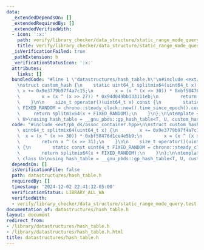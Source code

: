```yaml
---
data:
  _extendedDependsOn: []
  _extendedRequiredBy: []
  _extendedVerifiedWith:
  - icon: ':x:'
    path: verify/library_checker/data_structure/static_range_mode_query.test.cpp
    title: verify/library_checker/data_structure/static_range_mode_query.test.cpp
  _isVerificationFailed: true
  _pathExtension: h
  _verificationStatusIcon: ':x:'
  attributes:
    links: []
  bundledCode: "#line 1 \"datastructures/hash_table.h\"\n#include <ext/pb_ds/assoc_container.hpp>\n\
    \nstruct custom_hash {\n    static uint64_t splitmix64(uint64_t x) {\n       \
    \ x += 0x9e3779b97f4a7c15;\n        x = (x ^ (x >> 30)) * 0xbf58476d1ce4e5b9;\n\
    \        x = (x ^ (x >> 27)) * 0x94d049bb133111eb;\n        return x ^ (x >> 31);\n\
    \    }\n\n    size_t operator()(uint64_t x) const {\n        static const uint64_t\
    \ FIXED_RANDOM = chrono::steady_clock::now().time_since_epoch().count();\n   \
    \     return splitmix64(x + FIXED_RANDOM);\n    }\n};\n\ntemplate <class T, class\
    \ U>\nusing hash_table = __gnu_pbds::gp_hash_table<T, U, custom_hash>;\n"
  code: "#include <ext/pb_ds/assoc_container.hpp>\n\nstruct custom_hash {\n    static\
    \ uint64_t splitmix64(uint64_t x) {\n        x += 0x9e3779b97f4a7c15;\n      \
    \  x = (x ^ (x >> 30)) * 0xbf58476d1ce4e5b9;\n        x = (x ^ (x >> 27)) * 0x94d049bb133111eb;\n\
    \        return x ^ (x >> 31);\n    }\n\n    size_t operator()(uint64_t x) const\
    \ {\n        static const uint64_t FIXED_RANDOM = chrono::steady_clock::now().time_since_epoch().count();\n\
    \        return splitmix64(x + FIXED_RANDOM);\n    }\n};\n\ntemplate <class T,\
    \ class U>\nusing hash_table = __gnu_pbds::gp_hash_table<T, U, custom_hash>;"
  dependsOn: []
  isVerificationFile: false
  path: datastructures/hash_table.h
  requiredBy: []
  timestamp: '2024-12-02 22:41:32-05:00'
  verificationStatus: LIBRARY_ALL_WA
  verifiedWith:
  - verify/library_checker/data_structure/static_range_mode_query.test.cpp
documentation_of: datastructures/hash_table.h
layout: document
redirect_from:
- /library/datastructures/hash_table.h
- /library/datastructures/hash_table.h.html
title: datastructures/hash_table.h
---
```

